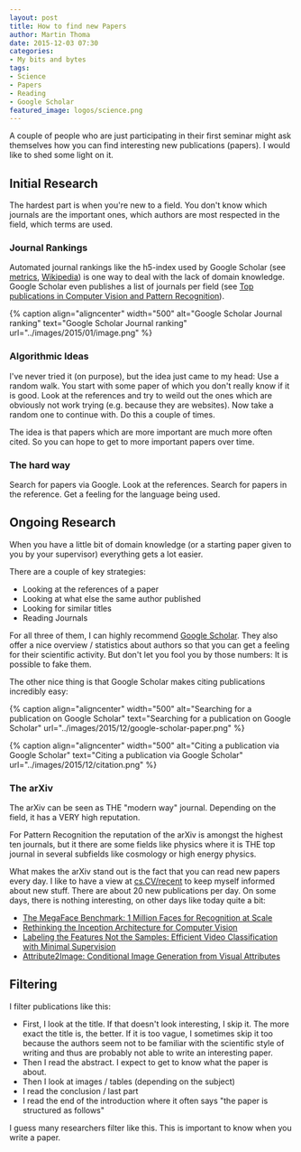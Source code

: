 ```yaml
---
layout: post
title: How to find new Papers
author: Martin Thoma
date: 2015-12-03 07:30
categories:
- My bits and bytes
tags:
- Science
- Papers
- Reading
- Google Scholar
featured_image: logos/science.png
---
```

A couple of people who are just participating in their first seminar might ask
themselves how you can find interesting new publications (papers). I would like
to shed some light on it.


## Initial Research
The hardest part is when you're new to a field. You don't know which journals
are the important ones, which authors are most respected in the field, which
terms are used.


### Journal Rankings

Automated journal rankings like the h5-index used by Google Scholar (see
[metrics](https://scholar.google.com/intl/en/scholar/metrics.html),
[Wikipedia](https://en.wikipedia.org/wiki/H-index)) is one way to deal with the
lack of domain knowledge. Google Scholar even publishes a list of journals
per field (see [Top publications in Computer Vision and Pattern Recognition](https://scholar.google.com/citations?view_op=top_venues&hl=en&vq=eng_computervisionpatternrecognition)).

{% caption align="aligncenter" width="500" alt="Google Scholar Journal ranking" text="Google Scholar Journal ranking" url="../images/2015/01/image.png" %}

### Algorithmic Ideas

I've never tried it (on purpose), but the idea just came to my head: Use a
random walk. You start with some paper of which you don't really know if it is
good. Look at the references and try to weild out the ones which are obviously
not work trying (e.g. because they are websites). Now take a random one to
continue with. Do this a couple of times.

The idea is that papers which are more important are much more often cited. So
you can hope to get to more important papers over time.


### The hard way

Search for papers via Google. Look at the references. Search for papers in the
reference. Get a feeling for the language being used.


## Ongoing Research

When you have a little bit of domain knowledge (or a starting paper given to
you by your supervisor) everything gets a lot easier.

There are a couple of key strategies:

* Looking at the references of a paper
* Looking at what else the same author published
* Looking for similar titles
* Reading Journals

For all three of them, I can highly recommend
[Google Scholar](https://scholar.google.com). They also offer a nice overview
/ statistics about authors so that you can get a feeling for their scientific
activity. But don't let you fool you by those numbers: It is possible to fake
them.

The other nice thing is that Google Scholar makes citing publications
incredibly easy:

{% caption align="aligncenter" width="500" alt="Searching for a publication on Google Scholar" text="Searching for a publication on Google Scholar" url="../images/2015/12/google-scholar-paper.png" %}


{% caption align="aligncenter" width="500" alt="Citing a publication via Google Scholar" text="Citing a publication via Google Scholar" url="../images/2015/12/citation.png" %}

### The arXiv

The arXiv can be seen as THE "modern way" journal. Depending on the field, it
has a VERY high reputation.

For Pattern Recognition the reputation of the arXiv is amongst the highest ten
journals, but it there are some fields like physics where it is THE top journal
in several subfields like cosmology or high energy physics.

What makes the arXiv stand out is the fact that you can read new papers every
day. I like to have a view at
[cs.CV/recent](http://arxiv.org/list/cs.CV/recent) to keep myself informed
about new stuff. There are about&nbsp;20 new publications per day. On some
days, there is nothing interesting, on other days like today quite a bit:

* [The MegaFace Benchmark: 1 Million Faces for Recognition at Scale](http://arxiv.org/pdf/1512.00596.pdf)
* [Rethinking the Inception Architecture for Computer Vision](http://arxiv.org/pdf/1512.00567.pdf)
* [Labeling the Features Not the Samples:
Efficient Video Classification with Minimal Supervision](http://arxiv.org/pdf/1512.00517.pdf)
* [Attribute2Image: Conditional Image Generation from Visual Attributes](http://arxiv.org/pdf/1512.00570.pdf)


## Filtering

I filter publications like this:

* First, I look at the title. If that doesn't look interesting, I skip it. The
  more exact the title is, the better. If it is too vague, I sometimes skip it
  too because the authors seem not to be familiar with the scientific style of
  writing and thus are probably not able to write an interesting paper.
* Then I read the abstract. I expect to get to know what the paper is about.
* Then I look at images / tables (depending on the subject)
* I read the conclusion / last part
* I read the end of the introduction where it often says "the paper is
  structured as follows"

I guess many researchers filter like this. This is important to know when you
write a paper.
